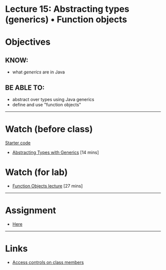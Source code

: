 # Lecture 15: Abstracting types (generics) • Function objects

# Objectives

## KNOW:
- what *generics* are in Java
  
## BE ABLE TO:
- abstract over types using Java generics
- define and use "function objects" 

---
# Watch (before class)

[Starter code](lec15-generics-start.zip)

- [Abstracting Types with Generics](https://mediaspace.berry.edu/media/Lecture+15+-+Abstracting+types+%28generics%29/1_msp5nxvt) [14 mins]

# Watch (for lab)

- [Function Objects lecture](https://mediaspace.berry.edu/media/Lecture+15a+-+Function+Objects/1_owcfhjde) [27 mins]


---
# Assignment

- [Here](work/hw15.md)


---
# Links

- [Access controls on class members](https://docs.oracle.com/javase/tutorial/java/javaOO/accesscontrol.html)

